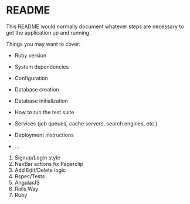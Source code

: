 # README

This README would normally document whatever steps are necessary to get the
application up and running.

Things you may want to cover:

* Ruby version

* System dependencies

* Configuration

* Database creation

* Database initialization

* How to run the test suite

* Services (job queues, cache servers, search engines, etc.)

* Deployment instructions

* ...

1. Signup/Login style
2. NavBar actions fix
Paperclip
3. Add Edit/Delete logic
4. Rspec/Tests
5. AngularJS
6. Rails Way
7. Ruby

